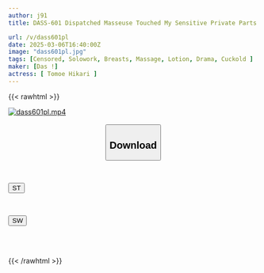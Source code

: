 ```yaml
---
author: j91
title: DASS-601 Dispatched Masseuse Touched My Sensitive Private Parts Too Much, And I Couldn't Stand The Pleasure And Ended Up Cuckolding Her.

url: /v/dass601pl
date: 2025-03-06T16:40:00Z
image: "dass601pl.jpg"
tags: [Censored, Solowork, Breasts, Massage, Lotion, Drama, Cuckold	]
maker: [Das !]
actress: [ Tomoe Hikari ]
---
```



{{< rawhtml >}}

<div class="video" data-videoid="k0pdOqk0zvC9Z3">
    <a href="javascript:;">
        <img src="/v/dass601pl/dass601pl.jpg" width="WIDTH" height="HEIGHT" alt="dass601pl.mp4" loading="lazy">
    </a>
</div>

<script type="text/javascript" src="https://j91.asia/asset/on-demand-st.js"></script>

<br>
  <link rel="stylesheet" href="https://j91.asia/asset/bs5.css">
  
  <center>
  <button class="btn btn-primary" type="button" data-bs-toggle="collapse" data-bs-target=".multi-collapse" aria-expanded="false" aria-controls="multiCollapseExample1 multiCollapseExample2"><h2>Download</h2></button></center>
</p>
<div class="row">
  <div class="col">
    <div class="collapse multi-collapse" id="multiCollapseExample1">
      <div class="card card-body">
	      	      <br>
<div class="buttons">  
<p><a href="/v/dass601pl/st.html" target="_blank"><button class="btn-hover color-3"><i class="fa fa-download"></i> ST</button></a></p></div>
    </div>
  </div>
</div>
  <div class="col">
    <div class="collapse multi-collapse" id="multiCollapseExample2">
      <div class="card card-body">
	      <br>
<div class="buttons">
<p><a href="/v/dass601pl/sw.html" target="_blank"><button class="btn-hover color-2"><i class="fa fa-download"></i> SW</button></a></p></div>
<br><br>
      </div>
    </div>
  </div>
</div>

{{< /rawhtml >}}